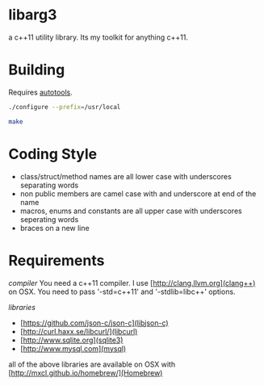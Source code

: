 libarg3
=======

a c++11 utility library.  Its my toolkit for anything c++11.

Building
========

Requires [autotools](http://en.wikipedia.org/wiki/GNU_build_system).

```bash
./configure --prefix=/usr/local

make
```

Coding Style
============

- class/struct/method names are all lower case with underscores separating words
- non public members are camel case with and underscore at end of the name
- macros, enums and constants are all upper case with underscores seperating words
- braces on a new line

Requirements
============

*compiler*
You need a c++11 compiler.  I use [http://clang.llvm.org](clang++) on OSX. You need to pass '-std=c++11' and '-stdlib=libc++' options.

*libraries*
- [https://github.com/json-c/json-c](libjson-c)
- [http://curl.haxx.se/libcurl/](libcurl)
- [http://www.sqlite.org](sqlite3)
- [http://www.mysql.com](mysql)

all of the above libraries are available on OSX with [http://mxcl.github.io/homebrew/](Homebrew)
